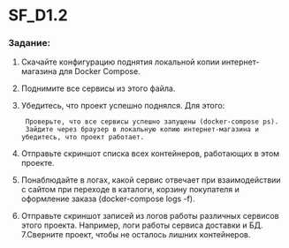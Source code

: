 # SF_D1.2
### Задание:
1. Скачайте конфигурацию поднятия локальной копии интернет-магазина для Docker Compose.
2. Поднимите все сервисы из этого файла.
3. Убедитесь, что проект успешно поднялся. Для этого:

        Проверьте, что все сервисы успешно запущены (docker-compose ps).
        Зайдите через браузер в локальную копию интернет-магазина и убедитесь, что проект работает.

4. Отправьте скриншот списка всех контейнеров, работающих в этом проекте.
5. Понаблюдайте в логах, какой сервис отвечает при взаимодействии с сайтом при переходе в каталоги, корзину покупателя и оформление заказа (docker-compose logs -f).
6. Отправьте скриншот записей из логов работы различных сервисов этого проекта. Например, логи работы сервиса доставки и БД.
7.Сверните проект, чтобы не осталось лишних контейнеров.
